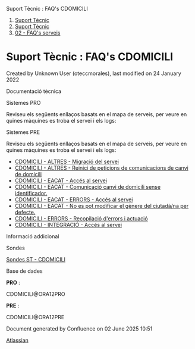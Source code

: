 Suport Tècnic : FAQ's CDOMICILI  

1.  [Suport Tècnic](index.html)
2.  [Suport Tècnic](13893782.html)
3.  [02 - FAQ's serveis](26313393.html)

Suport Tècnic : FAQ's CDOMICILI
===============================

Created by Unknown User (oteccmorales), last modified on 24 January 2022

  

Documentació tècnica

  

Sistemes PRO

Reviseu els següents enllaços basats en el mapa de serveis, per veure en quines màquines es troba el servei i els logs:

  

     

Sistemes PRE

Reviseu els següents enllaços basats en el mapa de serveis, per veure en quines màquines es troba el servei i els logs:

  

     

  

  

*   [CDOMICILI - ALTRES - Migració del servei](36340021.html)
*   [CDOMICILI - ALTRES - Reinici de peticions de comunicacions de canvi de domicili](CDOMICILI---ALTRES---Reinici-de-peticions-de-comunicacions-de-canvi-de-domicili_41518265.html)
*   [CDOMICILI - EACAT - Accés al servei](28705140.html)
*   [CDOMICILI - EACAT - Comunicació canvi de domicili sense identificador.](36341290.html)
*   [CDOMICILI - EACAT - ERRORS - Accés al servei](30868675.html)
*   [CDOMICILI - EACAT - No es pot modificar el gènere del ciutadà/na per defecte.](36340865.html)
*   [CDOMICILI - ERRORS - Recopilació d'errors i actuació](36340023.html)
*   [CDOMICILI - INTEGRACIÓ - Accés al servei](30868897.html)

  

  

Informació addicional

  

Sondes

[Sondes ST - CDOMICILI](Sondes-ST---CDOMICILI_28705209.html)

  

Base de dades

**PRO** :

CDOMICILI@ORA12PRO

**PRE** :

CDOMICILI@ORA12PRE

Document generated by Confluence on 02 June 2025 10:51

[Atlassian](http://www.atlassian.com/)